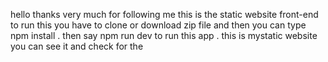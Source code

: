 hello thanks very much for following me  this is the static website front-end to run this  you have to clone or download zip file and then you can type npm install  . 
then say  npm run dev to run this app .
this is mystatic website you can see it and check for the 
